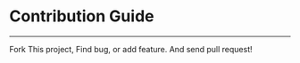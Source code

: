 Contribution Guide
==================

---

Fork This project, Find bug, or add feature. And send pull request!
